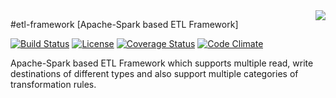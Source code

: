 <img src="https://github.com/abhioncbr/etl-framework/raw/develop/ETL.png" align="right">

#etl-framework [Apache-Spark based ETL Framework]

[![Build Status](https://travis-ci.com/abhioncbr/etl-framework.svg?branch=develop)](https://travis-ci.com/abhioncbr/etl-framework/)
[![License](http://img.shields.io/:license-Apache%202-blue.svg)](http://www.apache.org/licenses/LICENSE-2.0.txt)
[![Coverage Status](https://coveralls.io/repos/github/abhioncbr/etl-framework/badge.svg?branch=develop)](https://coveralls.io/github/abhioncbr/etl-framework?branch=develop)
[![Code Climate](https://codeclimate.com/github/codeclimate/codeclimate/badges/gpa.svg)](https://codeclimate.com/github/abhioncbr/etl-framework)

Apache-Spark based ETL Framework which supports multiple read, write destinations of different types and also support multiple categories of transformation rules.  